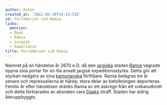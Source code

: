 ```yaml
---
author: Anton
created_at: '2011-03-30T14:12:53Z'
id: Förräderiet vid Ramia
links:
  mention:
  - Daak
  - Ramia
  - jargisk
  - kamoriansk
title: Förräderiet vid Ramia
---
```


Namnet på en händelse år 2670 e.D. då den [jargiska] staden [Ramia] vägrade öppna sina portar för en
illa ansatt jargisk expeditionsstyrka. Detta gör att styrkan nedgörs av sina [kamorianska]
förföljare. Ramia belägras tre år senare och repressalierna är hårda; stora delar av befolkningen
deporteras. Femtio år efter händelsen dränks Ramia av ett askregn från ett vulkanutbrott och detta
förklarades av aboraten vara [Daaks] straff. Staden har aldrig återuppbyggts.

  [jargiska]: jargisk
  [Ramia]: Ramia
  [kamorianska]: kamoriansk
  [Daaks]: Daak
